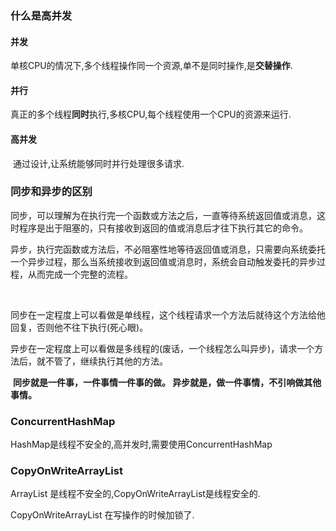 ### 什么是高并发

#### 并发

​	单核CPU的情况下,多个线程操作同一个资源,单不是同时操作,是**交替操作**.

#### 并行

​	真正的多个线程**同时**执行,多核CPU,每个线程使用一个CPU的资源来运行.

#### 高并发

​	通过设计,让系统能够同时并行处理很多请求.



### 同步和异步的区别

​	同步，可以理解为在执行完一个函数或方法之后，一直等待系统返回值或消息，这时程序是出于阻塞的，只有接收到返回的值或消息后才往下执行其它的命令。

​    异步，执行完函数或方法后，不必阻塞性地等待返回值或消息，只需要向系统委托一个异步过程，那么当系统接收到返回值或消息时，系统会自动触发委托的异步过程，从而完成一个完整的流程。

​	

​	同步在一定程度上可以看做是单线程，这个线程请求一个方法后就待这个方法给他回复，否则他不往下执行(死心眼)。

​    异步在一定程度上可以看做是多线程的(废话，一个线程怎么叫异步)，请求一个方法后，就不管了，继续执行其他的方法。

​	**同步就是一件事，一件事情一件事的做。
​    异步就是，做一件事情，不引响做其他事情。**



### ConcurrentHashMap

HashMap是线程不安全的,高并发时,需要使用ConcurrentHashMap



### CopyOnWriteArrayList

ArrayList 是线程不安全的,CopyOnWriteArrayList是线程安全的.

CopyOnWriteArrayList 在写操作的时候加锁了.

